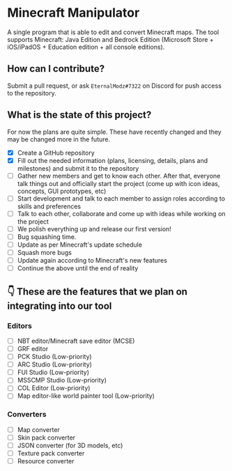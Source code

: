 # Minecraft Manipulator
A single program that is able to edit and convert Minecraft maps. The tool supports Minecraft: Java Edition and Bedrock Edition (Microsoft Store + iOS/iPadOS + Education edition + all console editions).

## How can I contribute?
Submit a pull request, or ask `EternalModz#7322` on Discord for push access to the repository.

## What is the state of this project?
For now the plans are quite simple. These have recently changed and they may be changed more in the future.

- [X] Create a GitHub repository 
- [X] Fill out the needed information (plans, licensing, details, plans and milestones) and submit it to the repository 
- [ ] Gather new members and get to know each other. After that, everyone talk things out and officially start the project (come up with icon ideas, concepts, GUI prototypes, etc)
- [ ] Start development and talk to each member to assign roles according to skills and preferences
- [ ] Talk to each other, collaborate and come up with ideas while working on the project
- [ ] We polish everything up and release our first version!
- [ ] Bug squashing time.
- [ ] Update as per Minecraft's update schedule
- [ ] Squash more bugs
- [ ] Update again according to Minecraft's new features
- [ ] Continue the above until the end of reality

## 👇 These are the features that we plan on integrating into our tool

### Editors
- [ ] NBT editor/Minecraft save editor (MCSE)
- [ ] GRF editor
- [ ] PCK Studio (Low-priority)
- [ ] ARC Studio (Low-priority)
- [ ] FUI Studio (Low-priority)
- [ ] MSSCMP Studio (Low-priority)
- [ ] COL Editor (Low-priority)
- [ ] Map editor-like world painter tool (Low-priority)

### Converters
- [ ] Map converter
- [ ] Skin pack converter
- [ ] JSON converter (for 3D models, etc)
- [ ] Texture pack converter
- [ ] Resource converter